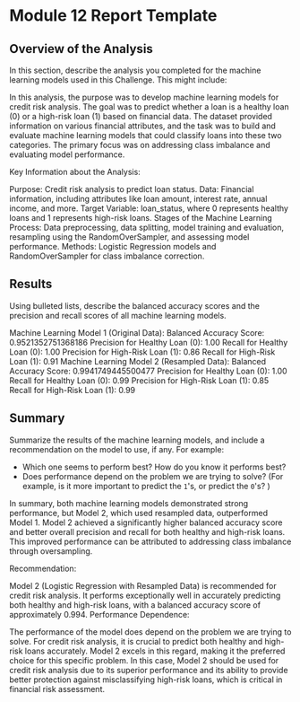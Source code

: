 # Module 12 Report Template

## Overview of the Analysis

In this section, describe the analysis you completed for the machine learning models used in this Challenge. This might include:

In this analysis, the purpose was to develop machine learning models for credit risk analysis. The goal was to predict whether a loan is a healthy loan (0) or a high-risk loan (1) based on financial data. The dataset provided information on various financial attributes, and the task was to build and evaluate machine learning models that could classify loans into these two categories. The primary focus was on addressing class imbalance and evaluating model performance.

Key Information about the Analysis:

Purpose: Credit risk analysis to predict loan status.
Data: Financial information, including attributes like loan amount, interest rate, annual income, and more.
Target Variable: loan_status, where 0 represents healthy loans and 1 represents high-risk loans.
Stages of the Machine Learning Process: Data preprocessing, data splitting, model training and evaluation, resampling using the RandomOverSampler, and assessing model performance.
Methods: Logistic Regression models and RandomOverSampler for class imbalance correction.




## Results

Using bulleted lists, describe the balanced accuracy scores and the precision and recall scores of all machine learning models.

Machine Learning Model 1 (Original Data):
Balanced Accuracy Score: 0.9521352751368186
Precision for Healthy Loan (0): 1.00
Recall for Healthy Loan (0): 1.00
Precision for High-Risk Loan (1): 0.86
Recall for High-Risk Loan (1): 0.91
Machine Learning Model 2 (Resampled Data):
Balanced Accuracy Score: 0.9941749445500477
Precision for Healthy Loan (0): 1.00
Recall for Healthy Loan (0): 0.99
Precision for High-Risk Loan (1): 0.85
Recall for High-Risk Loan (1): 0.99

## Summary

Summarize the results of the machine learning models, and include a recommendation on the model to use, if any. For example:
* Which one seems to perform best? How do you know it performs best?
* Does performance depend on the problem we are trying to solve? (For example, is it more important to predict the `1`'s, or predict the `0`'s? )


In summary, both machine learning models demonstrated strong performance, but Model 2, which used resampled data, outperformed Model 1. Model 2 achieved a significantly higher balanced accuracy score and better overall precision and recall for both healthy and high-risk loans. This improved performance can be attributed to addressing class imbalance through oversampling.

Recommendation:

Model 2 (Logistic Regression with Resampled Data) is recommended for credit risk analysis. It performs exceptionally well in accurately predicting both healthy and high-risk loans, with a balanced accuracy score of approximately 0.994.
Performance Dependence:

The performance of the model does depend on the problem we are trying to solve. For credit risk analysis, it is crucial to predict both healthy and high-risk loans accurately. Model 2 excels in this regard, making it the preferred choice for this specific problem.
In this case, Model 2 should be used for credit risk analysis due to its superior performance and its ability to provide better protection against misclassifying high-risk loans, which is critical in financial risk assessment.